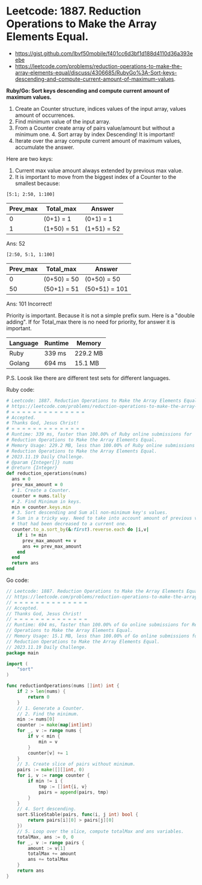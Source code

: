 # Leetcode: 1887. Reduction Operations to Make the Array Elements Equal.

- https://gist.github.com/lbvf50mobile/f401cc6d3bf1d188d4110d36a393eebe
- https://leetcode.com/problems/reduction-operations-to-make-the-array-elements-equal/discuss/4306685/RubyGo%3A-Sort-keys-descending-and-compute-current-amount-of-maximum-values.

**Ruby/Go: Sort keys descending and compute current amount of maximum values.**

1. Create an Counter structure, indices values of the input array, values
   amount of occurrences. 
2. Find minimum value of the input array. 
3. From a Counter create array of pairs value/amount but without a minimum
   one. 4. Sort array by index Descending! It is important! 
5. Iterate over the array compute current amount of maximum values, accumulate
   the answer.

Here are two keys: 
1. Current max value amount always extended by previous max value. 
2. It is important to move from the biggest index of a Counter to  the
   smallest because:

```
[5:1; 2:50, 1:100]
```
Prev_max | Total_max | Answer 
--- | --- | ---
0 | (0+1) = 1 | (0+1) = 1 
1 | (1+50) = 51 | (1+51) = 52

Ans: 52

```
[2:50, 5:1, 1:100]
```
Prev_max | Total_max | Answer
--- | --- | ---
0 | (0+50) = 50 | (0+50) = 50
50 | (50+1) = 51 | (50+51) = 101

Ans: 101 Incorrect!

Priority is important. Because it is not a simple prefix sum. Here is a
"double adding". If for Total_max there is no need for priority, for answer it
is important.

Language | Runtime | Memory
--- | --- | --- 
Ruby | 339 ms | 229.2 MB
Golang | 694 ms | 15.1 MB

P.S. Loosk like there are different test sets for different languages.




Ruby code:
```Ruby
# Leetcode: 1887. Reduction Operations to Make the Array Elements Equal.
# https://leetcode.com/problems/reduction-operations-to-make-the-array-elements-equal
# = = = = = = = = = = = = = =
# Accepted.
# Thanks God, Jesus Christ!
# = = = = = = = = = = = = = =
# Runtime: 339 ms, faster than 100.00% of Ruby online submissions for
# Reduction Operations to Make the Array Elements Equal.
# Memory Usage: 229.2 MB, less than 100.00% of Ruby online submissions for
# Reduction Operations to Make the Array Elements Equal.
# 2023.11.19 Daily Challenge.
# @param {Integer[]} nums
# @return {Integer}
def reduction_operations(nums)
  ans = 0
  prev_max_amount = 0
  # 1. Create a Counter.
  counter = nums.tally
  # 2. Find Minimum in keys.
  min = counter.keys.min
  # 3. Sort descending and Sum all non-minimum key's values.
  # Sum in a tricky way. Need to take into account amount of previous values
  # that had been decreased to a current one.
  counter.to_a.sort_by(&:first).reverse.each do |i,v|
    if i != min
      prev_max_amount += v
      ans += prev_max_amount 
    end
  end
  return ans
end
```
Go code:
```Go
// Leetcode: 1887. Reduction Operations to Make the Array Elements Equal.
// https://leetcode.com/problems/reduction-operations-to-make-the-array-elements-equal
// = = = = = = = = = = = = = =
// Accepted.
// Thanks God, Jesus Christ!
// = = = = = = = = = = = = = =
// Runtime: 694 ms, faster than 100.00% of Go online submissions for Reduction
// Operations to Make the Array Elements Equal.
// Memory Usage: 15.1 MB, less than 100.00% of Go online submissions for
// Reduction Operations to Make the Array Elements Equal.
// 2023.11.19 Daily Challenge.
package main

import (
	"sort"
)

func reductionOperations(nums []int) int {
	if 2 > len(nums) {
		return 0
	}
	// 1. Generate a Counter.
	// 2. Find the minimum.
	min := nums[0]
	counter := make(map[int]int)
	for _, v := range nums {
		if v < min {
			min = v
		}
		counter[v] += 1
	}
	// 3. Create slice of pairs without minimum.
	pairs := make([][]int, 0)
	for i, v := range counter {
		if min != i {
			tmp := []int{i, v}
			pairs = append(pairs, tmp)
		}
	}
	// 4. Sort descending.
	sort.SliceStable(pairs, func(i, j int) bool {
		return pairs[i][0] > pairs[j][0]
	})
	// 5. Loop over the slice, compute totalMax and ans variables.
	totalMax, ans := 0, 0
	for _, v := range pairs {
		amount := v[1]
		totalMax += amount
		ans += totalMax
	}
	return ans
}
```
